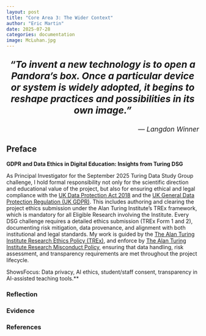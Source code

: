 ```yaml
---
layout: post
title: "Core Area 3: The Wider Context"
author: "Eric Martin"
date: 2025-07-28
categories: documentation
image: McLuhan.jpg
---
```

<p style="font-size: 1.75em; font-weight: bold; text-align: center;">
<em>“To invent a new technology is to open a Pandora’s box. Once a particular device or system is widely adopted, it begins to reshape practices and possibilities in its own image.”</em>
</p>

<p style="text-align: right; font-size: 1.25em;">
<em>— Langdon Winner</em>
</p>

## Preface

**GDPR and Data Ethics in Digital Education: Insights from Turing DSG**

As Principal Investigator for the September 2025 Turing Data Study Group challenge, I hold formal responsibility not only for the scientific direction and educational value of the project, but also for ensuring ethical and legal compliance with the <a href="https://www.legislation.gov.uk/ukpga/2018/12/contents">UK Data Protection Act 2018</a> and the <a href="https://www.legislation.gov.uk/eur/2016/679/contents">UK General Data Protection Regulation (UK GDPR)</a>. This includes authoring and clearing the project ethics submission under the Alan Turing Institute’s TREx framework, which is mandatory for all Eligible Research involving the Institute. Every DSG challenge requires a detailed ethics submission (TREx Form 1 and 2), documenting risk mitigation, data provenance, and alignment with both institutional and legal standards. My work is guided by the <a href="https://www.turing.ac.uk/turing-research-ethics-policy-trex-0">The Alan Turing Institute Research Ethics Policy (TREx)</a>, and enforce by <a href="https://www.turing.ac.uk/research-misconduct-policy">The Alan Turing Institute Research Misconduct Policy</a>, ensuring that data handling, risk assessment, and transparency requirements are met throughout the project lifecycle.


ShowsFocus: Data privacy, AI ethics, student/staff consent, transparency in AI-assisted teaching tools.**

### Reflection
### Evidence
### References
